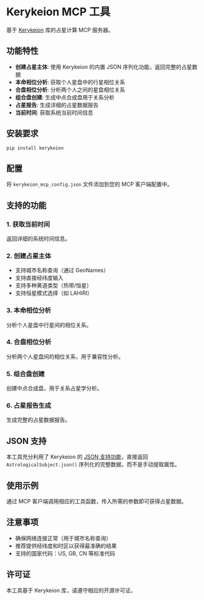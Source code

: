 # Kerykeion MCP 工具

基于 [Kerykeion](https://www.kerykeion.net/) 库的占星计算 MCP 服务器。

## 功能特性

- **创建占星主体**: 使用 Kerykeion 的内置 JSON 序列化功能，返回完整的占星数据
- **本命相位分析**: 获取个人星盘中的行星相位关系
- **合盘相位分析**: 分析两个人之间的星盘相位关系  
- **组合盘创建**: 生成中点合成盘用于关系分析
- **占星报告**: 生成详细的占星数据报告
- **当前时间**: 获取系统当前时间信息

## 安装要求

```bash
pip install kerykeion
```

## 配置

将 `kerykeion_mcp_config.json` 文件添加到您的 MCP 客户端配置中。

## 支持的功能

### 1. 获取当前时间
返回详细的系统时间信息。

### 2. 创建占星主体
- 支持城市名称查询（通过 GeoNames）
- 支持直接经纬度输入
- 支持多种黄道类型（热带/恒星）
- 支持恒星模式选择（如 LAHIRI）

### 3. 本命相位分析
分析个人星盘中行星间的相位关系。

### 4. 合盘相位分析
分析两个人星盘间的相位关系，用于兼容性分析。

### 5. 组合盘创建
创建中点合成盘，用于关系占星学分析。

### 6. 占星报告生成
生成完整的占星数据报告。

## JSON 支持

本工具充分利用了 Kerykeion 的 [JSON 支持功能](https://www.kerykeion.net/pydocs/kerykeion.html#json-support)，直接返回 `AstrologicalSubject.json()` 序列化的完整数据，而不是手动提取属性。

## 使用示例

通过 MCP 客户端调用相应的工具函数，传入所需的参数即可获得占星数据。

## 注意事项

- 确保网络连接正常（用于城市名称查询）
- 推荐提供经纬度和时区以获得最准确的结果
- 支持的国家代码：US, GB, CN 等标准代码

## 许可证

本工具基于 Kerykeion 库，请遵守相应的开源许可证。